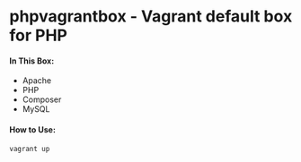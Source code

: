 # phpvagrantbox - Vagrant default box for PHP

#### In This Box:

- Apache
- PHP
- Composer
- MySQL

#### How to Use:

`vagrant up`

